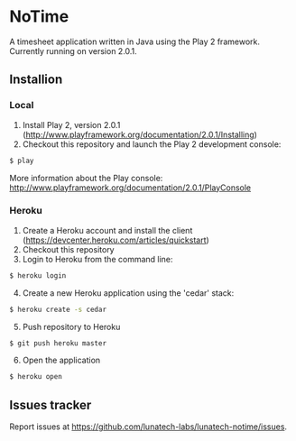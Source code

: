 # NoTime

A timesheet application written in Java using the Play 2 framework. Currently running on version 2.0.1.

## Installion

### Local

1. Install Play 2, version 2.0.1 (http://www.playframework.org/documentation/2.0.1/Installing)
2. Checkout this repository and launch the Play 2 development console:

```bash
$ play
```
More information about the Play console: http://www.playframework.org/documentation/2.0.1/PlayConsole

### Heroku

1. Create a Heroku account and install the client (https://devcenter.heroku.com/articles/quickstart)
2. Checkout this repository
3. Login to Heroku from the command line:

```bash
$ heroku login
```

4. Create a new Heroku application using the 'cedar' stack:

```bash
$ heroku create -s cedar
```

5. Push repository to Heroku

```bash
$ git push heroku master
```

6. Open the application

```bash
$ heroku open
```

## Issues tracker

Report issues at https://github.com/lunatech-labs/lunatech-notime/issues.
